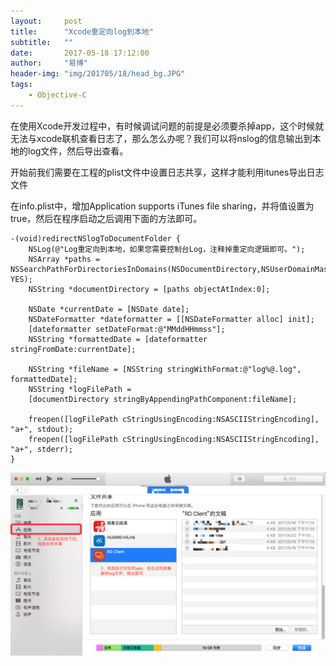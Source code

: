 ```yaml
---
layout:     post
title:      "Xcode重定向log到本地"
subtitle:   ""
date:       2017-05-18 17:12:00
author:     "易博"
header-img: "img/201705/18/head_bg.JPG"
tags:
    - Objective-C
---
```


在使用Xcode开发过程中，有时候调试问题的前提是必须要杀掉app，这个时候就无法与xcode联机查看日志了，那么怎么办呢？我们可以将nslog的信息输出到本地的log文件，然后导出查看。

开始前我们需要在工程的plist文件中设置日志共享，这样才能利用itunes导出日志文件

在info.plist中，增加Application supports iTunes file sharing，并将值设置为true，然后在程序启动之后调用下面的方法即可。

```
-(void)redirectNSlogToDocumentFolder {  
    NSLog(@"Log重定向到本地，如果您需要控制台Log，注释掉重定向逻辑即可。");  
    NSArray *paths = NSSearchPathForDirectoriesInDomains(NSDocumentDirectory,NSUserDomainMask, YES);  
    NSString *documentDirectory = [paths objectAtIndex:0];  

    NSDate *currentDate = [NSDate date];  
    NSDateFormatter *dateformatter = [[NSDateFormatter alloc] init];  
    [dateformatter setDateFormat:@"MMddHHmmss"];  
    NSString *formattedDate = [dateformatter stringFromDate:currentDate];  

    NSString *fileName = [NSString stringWithFormat:@"log%@.log", formattedDate];  
    NSString *logFilePath =  
    [documentDirectory stringByAppendingPathComponent:fileName];  

    freopen([logFilePath cStringUsingEncoding:NSASCIIStringEncoding], "a+", stdout);  
    freopen([logFilePath cStringUsingEncoding:NSASCIIStringEncoding], "a+", stderr);  
}
```

![](img/201705/18/log.png)
